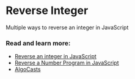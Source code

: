 # Reverse Integer

Multiple ways to reverse an integer in JavaScript

### Read and learn more:

- [Reverse an integer in JavaScript](https://stackoverflow.com/questions/44771147/reverse-an-integer-in-javascript)
- [Reverse a Number Program in JavaScript](https://www.sitesbay.com/js-program/javascript-reverse-a-number-program-in-javascript)
- [AlgoCasts](https://github.com/StephenGrider/AlgoCasts)
